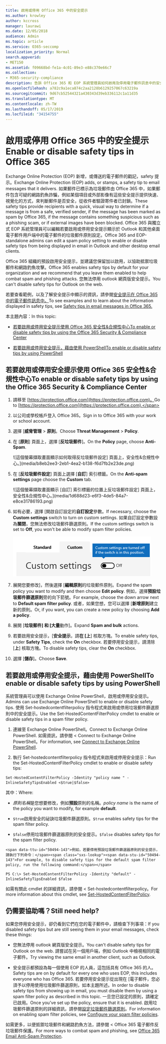 ```yaml
---
title: 啟用或停用 Office 365 中的安全提示
ms.author: krowley
author: kccross
manager: laurawi
ms.date: 12/05/2018
audience: Admin
ms.topic: article
ms.service: O365-seccomp
localization_priority: Normal
search.appverid:
- MET150
ms.assetid: f09668bd-fe1a-4c01-89e3-e88c370e66c7
ms.collection:
- M365-security-compliance
description: 告訴 Office 365 和 EOP 系統管理員如何啟用及停用電子郵件訊息中的安全提示。
ms.openlocfilehash: a782c9a1eca874c2aa2128b6129257067c63219a
ms.sourcegitcommit: 9d67cb52544321a430343d39eb336112c1a11d35
ms.translationtype: MT
ms.contentlocale: zh-TW
ms.lasthandoff: 05/17/2019
ms.locfileid: "34154755"
---
```

# <a name="enable-or-disable-safety-tips-in-office-365"></a><span data-ttu-id="50494-103">啟用或停用 Office 365 中的安全提示</span><span class="sxs-lookup"><span data-stu-id="50494-103">Enable or disable safety tips in Office 365</span></span>

<span data-ttu-id="50494-104">Exchange Online Protection (EOP) 新增，或傳送的電子郵件的戳記，safety 提示。</span><span class="sxs-lookup"><span data-stu-id="50494-104">Exchange Online Protection (EOP) adds, or stamps, a safety tip to email messages that it delivers.</span></span> <span data-ttu-id="50494-105">如果郵件已標示為垃圾郵件由 Office 365 中，如果郵件包含可疑的網路釣魚詐騙，例如某個項目或外部影像有這些安全提示提供快速、 視覺化的方式，來判斷郵件是否安全，從收件者驗證寄件者已封鎖。</span><span class="sxs-lookup"><span data-stu-id="50494-105">These safety tips provide recipients with a quick, visual way to determine if a message is from a safe, verified sender, if the message has been marked as spam by Office 365, if the message contains something suspicious such as a phishing scam, or if external images have been blocked.</span></span> <span data-ttu-id="50494-106">Office 365 與獨立式 EOP 系統管理員可以編輯若要啟用或停用安全提示顯示於 Outlook 和其他桌面電子郵件用戶端中的電子郵件的垃圾郵件原則設定。</span><span class="sxs-lookup"><span data-stu-id="50494-106">Office 365 and EOP-standalone admins can edit a spam policy setting to enable or disable safety tips from being displayed in email in Outlook and other desktop email clients.</span></span> 
  
<span data-ttu-id="50494-107">Office 365 組織的預設啟用安全提示，並建議您保留加以啟用，以協助抵禦垃圾郵件和網路釣魚攻擊。</span><span class="sxs-lookup"><span data-stu-id="50494-107">Office 365 enables safety tips by default for your organization and we recommend that you leave them enabled to help combat spam and phishing attacks.</span></span> <span data-ttu-id="50494-108">您無法停用 outlook 網頁版安全提示。</span><span class="sxs-lookup"><span data-stu-id="50494-108">You can't disable safety tips for Outlook on the web.</span></span>
  
<span data-ttu-id="50494-109">若要查看範例，以及了解安全提示中顯示的資訊，請參閱[安全提示在 Office 365 中的電子郵件訊息中。](safety-tips-in-office-365.md)</span><span class="sxs-lookup"><span data-stu-id="50494-109">To see examples and to learn about the information displayed in safety tips, see [Safety tips in email messages in Office 365.](safety-tips-in-office-365.md)</span></span>
  
<span data-ttu-id="50494-110">本主題內容：</span><span class="sxs-lookup"><span data-stu-id="50494-110">In this topic:</span></span>
  
- [<span data-ttu-id="50494-111">若要啟用或停用安全提示使用 Office 365 安全性&amp;合規性中心</span><span class="sxs-lookup"><span data-stu-id="50494-111">To enable or disable safety tips by using the Office 365 Security &amp; Compliance Center</span></span>](enable-or-disable-safety-tips.md#SandCCsafetytip)
    
- [<span data-ttu-id="50494-112">若要啟用或停用安全提示，藉由使用 PowerShell</span><span class="sxs-lookup"><span data-stu-id="50494-112">To enable or disable safety tips by using PowerShell</span></span>](enable-or-disable-safety-tips.md#pshellsafetytip)
    
## <a name="to-enable-or-disable-safety-tips-by-using-the-office-365-security-amp-compliance-center"></a><span data-ttu-id="50494-113">若要啟用或停用安全提示使用 Office 365 安全性&amp;合規性中心</span><span class="sxs-lookup"><span data-stu-id="50494-113">To enable or disable safety tips by using the Office 365 Security &amp; Compliance Center</span></span>
<span data-ttu-id="50494-114"><a name="SandCCsafetytip"> </a></span><span class="sxs-lookup"><span data-stu-id="50494-114"></span></span>

1. <span data-ttu-id="50494-115">請移至 [https://protection.office.com](https://protection.office.com)。</span><span class="sxs-lookup"><span data-stu-id="50494-115">Go to [https://protection.office.com](https://protection.office.com).</span></span>
    
2. <span data-ttu-id="50494-116">以公司或學校帳戶登入 Office 365。</span><span class="sxs-lookup"><span data-stu-id="50494-116">Sign in to Office 365 with your work or school account.</span></span>
    
3. <span data-ttu-id="50494-117">選擇 [**威脅管理** \> **原則**。</span><span class="sxs-lookup"><span data-stu-id="50494-117">Choose **Threat Management** \> **Policy**.</span></span> 
    
4. <span data-ttu-id="50494-118">在 [**原則**] 頁面上，選擇 [**反垃圾郵件**]。</span><span class="sxs-lookup"><span data-stu-id="50494-118">On the **Policy** page, choose **Anti-Spam**.</span></span>
    
    ![這個螢幕擷取畫面顯示如何取得反垃圾郵件設定] 頁面上，安全性&amp;合規性中心。](media/b8eb2ee3-2eb1-4ea2-b138-f6d7fb2e23de.png)
  
5. <span data-ttu-id="50494-120">在 [**反垃圾郵件設定**] 頁面上選擇 [**自訂**] 索引標籤。</span><span class="sxs-lookup"><span data-stu-id="50494-120">On the **Anti-spam settings** page choose the **Custom** tab.</span></span> 
    
    ![這個螢幕擷取畫面顯示 [自訂] 索引標籤的位置上反垃圾郵件設定] 頁面上，安全性&amp;合規性中心。](media/1d688d23-e6f3-4de5-84a7-e8ce31786193.png)
  
6. <span data-ttu-id="50494-122">如有必要，選擇 [開啟自訂設定的**自訂設定**參數。</span><span class="sxs-lookup"><span data-stu-id="50494-122">If necessary, choose the **Custom settings** switch to turn on custom settings.</span></span> <span data-ttu-id="50494-123">如果自訂設定參數設為**關閉**，您無法修改垃圾郵件篩選原則。</span><span class="sxs-lookup"><span data-stu-id="50494-123">If the custom settings switch is set to **Off**, you won't be able to modify spam filter policies.</span></span>
    
    ![這個螢幕擷取畫面顯示自訂的反垃圾郵件篩選原則設定為關閉。](media/94f900ad-b556-4a31-a3ac-acfcd72e71b8.png)
  
7. <span data-ttu-id="50494-125">展開您要修改]，然後選擇 [**編輯原則**的垃圾郵件原則。</span><span class="sxs-lookup"><span data-stu-id="50494-125">Expand the spam policy you want to modify and then choose **Edit policy**.</span></span> <span data-ttu-id="50494-126">例如，選擇**預設垃圾郵件篩選原則**旁的向下箭號。</span><span class="sxs-lookup"><span data-stu-id="50494-126">For example, choose the down arrow next to **Default spam filter policy**.</span></span> <span data-ttu-id="50494-127">或者，如果您想，您可以選擇 [**新增原則**建立新的原則。</span><span class="sxs-lookup"><span data-stu-id="50494-127">Or, if you want, you can create a new policy by choosing **Add a policy**.</span></span>
    
8. <span data-ttu-id="50494-128">展開 [**垃圾郵件] 和 [大量**動作]。</span><span class="sxs-lookup"><span data-stu-id="50494-128">Expand **Spam and bulk** actions.</span></span> 
    
9. <span data-ttu-id="50494-129">若要啟用安全提示，[**安全提示**，請**在 [上**] 核取方塊。</span><span class="sxs-lookup"><span data-stu-id="50494-129">To enable safety tips, under **Safety Tips**, check the **On** checkbox.</span></span> <span data-ttu-id="50494-130">若要停用安全提示，請清除 [**上**] 核取方塊。</span><span class="sxs-lookup"><span data-stu-id="50494-130">To disable safety tips, clear the **On** checkbox.</span></span> 
    
10. <span data-ttu-id="50494-131">選擇 [**儲存**]。</span><span class="sxs-lookup"><span data-stu-id="50494-131">Choose **Save**.</span></span>
    
## <a name="to-enable-or-disable-safety-tips-by-using-powershell"></a><span data-ttu-id="50494-132">若要啟用或停用安全提示，藉由使用 PowerShell</span><span class="sxs-lookup"><span data-stu-id="50494-132">To enable or disable safety tips by using PowerShell</span></span>
<span data-ttu-id="50494-133"><a name="pshellsafetytip"> </a></span><span class="sxs-lookup"><span data-stu-id="50494-133"></span></span>

<span data-ttu-id="50494-134">系統管理員可以使用 Exchange Online PowerShell，啟用或停用安全提示。</span><span class="sxs-lookup"><span data-stu-id="50494-134">Admins can use Exchange Online PowerShell to enable or disable safety tips.</span></span> <span data-ttu-id="50494-135">使用 Set-hostedcontentfilterpolicy 指令程式來啟用或停用垃圾郵件篩選原則中的安全提示。</span><span class="sxs-lookup"><span data-stu-id="50494-135">Use the Set-HostedContentFilterPolicy cmdlet to enable or disable safety tips in a spam filter policy.</span></span>
  
1. <span data-ttu-id="50494-136">連線至 Exchange Online PowerShell。</span><span class="sxs-lookup"><span data-stu-id="50494-136">Connect to Exchange Online PowerShell.</span></span> <span data-ttu-id="50494-137">如需資訊，請參閱 < <b0>Connect to Exchange Online PowerShell</b0>。</span><span class="sxs-lookup"><span data-stu-id="50494-137">For information, see [Connect to Exchange Online PowerShell](http://go.microsoft.com/fwlink/p/?LinkId=396554).</span></span>
    
2. <span data-ttu-id="50494-138">執行 Set-hostedcontentfilterpolicy 指令程式來啟用或停用安全提示：</span><span class="sxs-lookup"><span data-stu-id="50494-138">Run the Set-HostedContentFilterPolicy cmdlet to enable or disable safety tips:</span></span>
    
  ```
  Set-HostedContentFilterPolicy -Identity "policy name " -InlineSafetyTipsEnabled <$true|$false>
  ```

<span data-ttu-id="50494-139">其中：</span><span class="sxs-lookup"><span data-stu-id="50494-139">Where:</span></span>
    
  -  <span data-ttu-id="50494-140">*原則名稱*是您想要修改，例如**預設**原則的名稱。</span><span class="sxs-lookup"><span data-stu-id="50494-140">*policy name*  is the name of the policy you want to modify, for example **default**.</span></span>
    
  -  <span data-ttu-id="50494-141">`$true`啟用安全的祕訣垃圾郵件篩選原則。</span><span class="sxs-lookup"><span data-stu-id="50494-141">`$true` enables safety tips for the spam filter policy.</span></span> 
    
  -  <span data-ttu-id="50494-142">`$false`停用垃圾郵件篩選器原則的安全提示。</span><span class="sxs-lookup"><span data-stu-id="50494-142">`$false` disables safety tips for the spam filter policy.</span></span> 
    
    <span data-ttu-id="50494-143">例如，若要停用預設垃圾郵件篩選器原則的安全提示，請執行下列命令：</span><span class="sxs-lookup"><span data-stu-id="50494-143">For example, to disable safety tips for the default spam filter policy, run the following command:</span></span>
    
  ```
  PS C:\> Set-HostedContentFilterPolicy -Identity "default" -InlineSafetyTipsEnabled $false
  ```

<span data-ttu-id="50494-144">如需有關此 cmdlet 的詳細資訊，請參閱 < <b0>Set-hostedcontentfilterpolicy</b0>。</span><span class="sxs-lookup"><span data-stu-id="50494-144">For more information about this cmdlet, see [Set-HostedContentFilterPolicy](https://technet.microsoft.com/library/jj200781.aspx).</span></span>
    
## <a name="still-need-help"></a><span data-ttu-id="50494-145">仍需要協助嗎？</span><span class="sxs-lookup"><span data-stu-id="50494-145">Still need help?</span></span>
<span data-ttu-id="50494-146"><a name="pshellsafetytip"> </a></span><span class="sxs-lookup"><span data-stu-id="50494-146"></span></span>

<span data-ttu-id="50494-147">如果您停用安全提示，卻仍看到它們在您的電子郵件中，請檢查下列事項：</span><span class="sxs-lookup"><span data-stu-id="50494-147">If you disabled safety tips but are still seeing them in your email messages, check these things:</span></span>
  
- <span data-ttu-id="50494-148">您無法停用 outlook 網頁版安全提示。</span><span class="sxs-lookup"><span data-stu-id="50494-148">You can't disable safety tips for Outlook on the web.</span></span> <span data-ttu-id="50494-149">請嘗試在另一個用戶端，例如 Outlook 中檢視相同的電子郵件。</span><span class="sxs-lookup"><span data-stu-id="50494-149">Try viewing the same email in another client, such as Outlook.</span></span>
    
- <span data-ttu-id="50494-150">安全提示都預設為每一個使用 EOP 的人員，這包括具有 Office 365 的人。</span><span class="sxs-lookup"><span data-stu-id="50494-150">Safety tips are on by default for every one who uses EOP, this includes everyone who has Office 365.</span></span> <span data-ttu-id="50494-151">若要停用安全提示從出現在 [電子郵件，您必須予以停用使用垃圾郵件篩選原則，如本主題所述。</span><span class="sxs-lookup"><span data-stu-id="50494-151">In order to disable safety tips from showing up in email, you must disable them by using a spam filter policy as described in this topic.</span></span> <span data-ttu-id="50494-152">一旦您已設定的原則，請確定已啟用。</span><span class="sxs-lookup"><span data-stu-id="50494-152">Once you've set up the policy, ensure that it is enabled.</span></span> <span data-ttu-id="50494-153">啟用垃圾郵件篩選原則的詳細資訊，請參閱[設定垃圾郵件篩選原則](https://technet.microsoft.com/library/jj200684.aspx)。</span><span class="sxs-lookup"><span data-stu-id="50494-153">For information on enabling spam filter policies, see [Configure your spam filter policies](https://technet.microsoft.com/library/jj200684.aspx).</span></span>
    
<span data-ttu-id="50494-154">如需更多，以便抵禦垃圾郵件和網路釣魚方法，請參閱 < <b0>Office 365 電子郵件反垃圾郵件保護</b0>。</span><span class="sxs-lookup"><span data-stu-id="50494-154">For more ways to combat spam and phishing, see [Office 365 Email Anti-Spam Protection](anti-spam-protection.md).</span></span>
  


